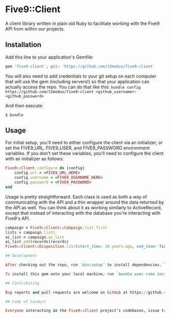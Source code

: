 
# Five9::Client
A client library written in plain old Ruby to facilitate working with the Five9 API from within our projects.

## Installation

Add this line to your application's Gemfile:

```ruby
gem 'five9-client', git: 'https://github.com/t2modus/five9-client'
```

You will also need to add credentials to your git setup on each computer that will use the gem (including servers!) so that your application can actually access the repo. You can do that like this:
`bundle config https://github.com/t2modus/five9-client <github_username>:<github_password>`

And then execute:

    $ bundle

## Usage

For initial setup, you'll need to either configure the client via an initializer, or set the FIVE9_URL, FIVE9_USER, and FIVE9_PASSWORD environment variables. If you don't set these variables, you'll need to configure the client with an initializer as follows:
```ruby
Five9::Client.configure do |config|
	config.url = <FIVE9_URL_HERE>
	config.username = <FIVE9_USERNAME_HERE>
	config.password = <FIVE9_PASSWORD>
end
```
Usage is pretty straightforward. Each class is used as both a way of communicating with the API and a thin wrapper around the
data returned by the API as well. You can think about it as working similarly to ActiveRecord, except that instead of interacting
with the database you're interacting with Five9's API.

```ruby
campaign = Five9::Client::Campaign.list.first
lists = campaign.lists
ai_list = campaign.ai_list
ai_list.add)records(records)
Five9::Client::Disposition.list(start_time: 10.years.ago, end_time: Time.current, campaigns: campaign.name)

## Development

After checking out the repo, run `bin/setup` to install dependencies. Then, run `rake test` to run the tests. You can also run `bin/console` for an interactive prompt that will allow you to experiment.

To install this gem onto your local machine, run `bundle exec rake install`. To release a new version, update the version number in `version.rb`, and then run `bundle exec rake release`, which will create a git tag for the version, push git commits and tags, and push the `.gem` file to [rubygems.org](https://rubygems.org).

## Contributing

Bug reports and pull requests are welcome on GitHub at https://github.com/t2modus/five9-client. This project is intended to be a safe, welcoming space for collaboration, and contributors are expected to adhere to the [Contributor Covenant](http://contributor-covenant.org) code of conduct.

## Code of Conduct

Everyone interacting in the Five9::Client project’s codebases, issue trackers, chat rooms and mailing lists is expected to follow the [code of conduct](https://github.com/t2modus/five9-client/blob/master/CODE_OF_CONDUCT.md).

